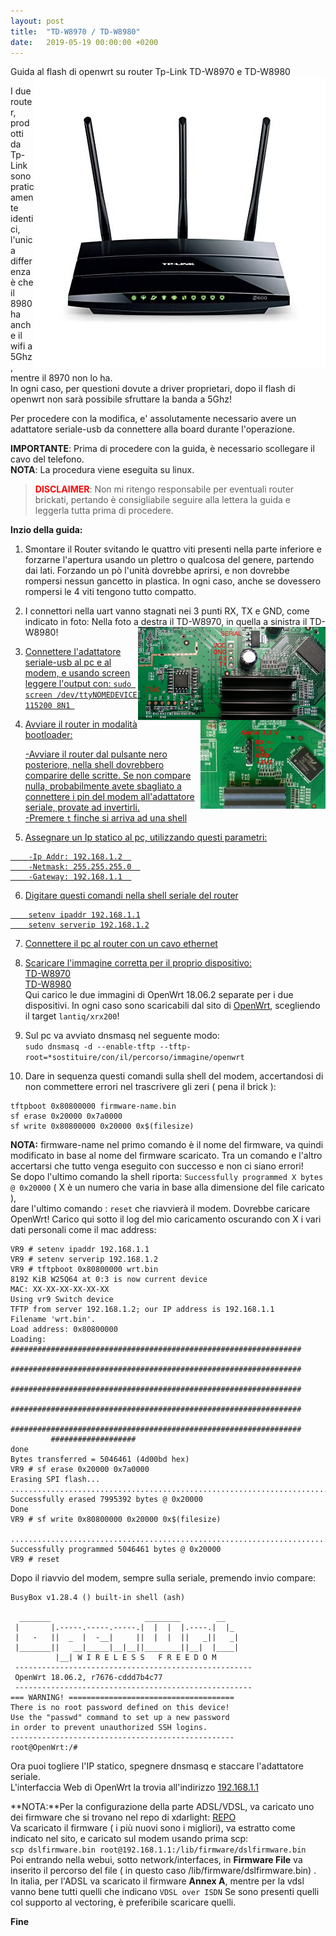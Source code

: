 ```yaml
---
layout: post
title:  "TD-W8970 / TD-W8980"
date:   2019-05-19 00:00:00 +0200
---
```

Guida al flash di openwrt su router Tp-Link TD-W8970 e TD-W8980 <img src="/media/8980/outer.jpg" alt="TD-W8980 Photo" style="float: right;" />  


I due router, prodotti da Tp-Link sono praticamente identici, l'unica differenza è che il 8980 ha anche il wifi a 5Ghz, mentre il 8970 non lo ha.  
In ogni caso, per questioni dovute a driver proprietari, dopo il flash di openwrt non sarà possibile sfruttare la banda a 5Ghz!  

Per procedere con la modifica, e' assolutamente necessario avere un adattatore seriale-usb da connettere alla board durante l'operazione.

**IMPORTANTE**: Prima di procedere con la guida, è necessario scollegare il cavo del telefono.    
**NOTA**: La procedura viene eseguita su linux.  
><span style="color:red">**DISCLAIMER**</span>: Non mi ritengo responsabile per eventuali router brickati, pertando è consigliabile seguire alla lettera la guida e leggerla tutta prima di procedere.  

**Inzio della guida:**

1. Smontare il Router svitando le quattro viti presenti nella parte inferiore e forzarne l'apertura usando un plettro o qualcosa del genere, partendo dai lati. Forzando un pò l'unità dovrebbe aprirsi, e non dovrebbe rompersi nessun gancetto in plastica. In ogni caso, anche se dovessero rompersi le 4 viti tengono tutto compatto.  

2. I connettori nella uart vanno stagnati nei 3 punti RX, TX e GND, come indicato in foto:
Nella foto a destra il TD-W8970, in quella a sinistra il TD-W8980!
<a href="/media/8980/8970-inner.jpg"><img src="/media/8980/8970-inner.jpg" alt="8970 uart" style="float: right; width:300px;" />
<a href="/media/8980/8980-inner.jpg"><img src="/media/8980/8980-inner.jpg" alt="8980 uart" style="float: right; width:200px;" />
  

3. Connettere l'adattatore seriale-usb al pc e al modem, e usando screen leggere l'output con: ```sudo screen /dev/ttyNOMEDEVICE 115200 8N1 ```

4. Avviare il router in modalità bootloader:

    -Avviare il router dal pulsante nero posteriore, nella shell dovrebbero comparire delle scritte. Se non compare nulla, probabilmente avete sbagliato a connettere i pin del modem all'adattatore seriale, provate ad invertirli.  
    -Premere ```t```  finche si arriva ad una shell  
        
5. Assegnare un Ip statico al pc, utilizzando questi parametri:  
```
    -Ip Addr: 192.168.1.2  
    -Netmask: 255.255.255.0  
    -Gateway: 192.168.1.1  
```
6. Digitare questi comandi nella shell seriale del router 
```
    setenv ipaddr 192.168.1.1
    setenv serverip 192.168.1.2
```

7. Connettere il pc al router con un cavo ethernet

8.  Scaricare l'immagine corretta per il proprio dispositivo:  
    [TD-W8970](/media/8980/8970.bin)  
    [TD-W8980](/media/8980/8980.bin)  
    Qui carico le due immagini di OpenWrt 18.06.2 separate per i due dispositivi. In ogni caso sono scaricabili dal sito di [OpenWrt](https://downloads.openwrt.org), scegliendo il target ```lantiq/xrx200```!
    

9. Sul pc va avviato dnsmasq nel seguente modo:  
```sudo dnsmasq -d --enable-tftp --tftp-root=*sostituire/con/il/percorso/immagine/openwrt```

10. Dare in sequenza questi comandi sulla shell del modem, accertandosi di non commettere errori nel trascrivere gli zeri ( pena il brick ):  
```
tftpboot 0x80800000 firmware-name.bin
sf erase 0x20000 0x7a0000 
sf write 0x80800000 0x20000 0x$(filesize)
```
**NOTA:** firmware-name nel primo comando è il nome del firmware, va quindi modificato in base al nome del firmware scaricato. 
Tra un comando e l'altro accertarsi che tutto venga eseguito con successo e non ci siano errori!  
Se dopo l'ultimo comando la shell riporta: ```Successfully programmed X bytes @ 0x20000``` ( X è un numero che varia in base alla dimensione del file caricato ),  
dare l'ultimo comando :  ```reset``` che riavvierà il modem.
Dovrebbe caricare OpenWrt!
Carico qui sotto il log del mio caricamento oscurando con X i vari dati personali come il mac address:

````
VR9 # setenv ipaddr 192.168.1.1
VR9 # setenv serverip 192.168.1.2
VR9 # tftpboot 0x80800000 wrt.bin
8192 KiB W25Q64 at 0:3 is now current device
MAC: XX-XX-XX-XX-XX-XX  
Using vr9 Switch device
TFTP from server 192.168.1.2; our IP address is 192.168.1.1
Filename 'wrt.bin'.
Load address: 0x80800000
Loading: #################################################################
         #################################################################
         #################################################################
         #################################################################
         #################################################################
         ###################
done
Bytes transferred = 5046461 (4d00bd hex)
VR9 # sf erase 0x20000 0x7a0000
Erasing SPI flash...
..........................................................................................................................
Successfully erased 7995392 bytes @ 0x20000
Done
VR9 # sf write 0x80800000 0x20000 0x$(filesize)

.............................................................................
Successfully programmed 5046461 bytes @ 0x20000
VR9 # reset
````
Dopo il riavvio del modem, sempre sulla seriale, premendo invio compare: 
````
BusyBox v1.28.4 () built-in shell (ash)

  _______                     ________        __
 |       |.-----.-----.-----.|  |  |  |.----.|  |_
 |   -   ||  _  |  -__|     ||  |  |  ||   _||   _|
 |_______||   __|_____|__|__||________||__|  |____|
          |__| W I R E L E S S   F R E E D O M
 -----------------------------------------------------
 OpenWrt 18.06.2, r7676-cddd7b4c77
 -----------------------------------------------------
=== WARNING! =====================================
There is no root password defined on this device!
Use the "passwd" command to set up a new password
in order to prevent unauthorized SSH logins.
--------------------------------------------------
root@OpenWrt:/# 

````
Ora puoi togliere l'IP statico, spegnere dnsmasq e staccare l'adattatore seriale.  
L'interfaccia Web di OpenWrt la trovia all'indirizzo [192.168.1.1](http://192.168.1.1)

**NOTA:**Per la configurazione della parte ADSL/VDSL, va caricato uno dei firmware che si trovano nel repo di xdarlight: [REPO](https://xdarklight.github.io/lantiq-xdsl-firmware-info/)  
Va scaricato il firmware ( i più nuovi sono i migliori), va estratto come indicato nel sito, e caricato sul modem usando prima scp:  
````scp dslfirmware.bin root@192.168.1.1:/lib/firmware/dslfirmware.bin````  
Poi entrando nella webui, sotto network/interfaces, in __Firmware File__ va inserito il percorso del file ( in questo caso /lib/firmware/dslfirmware.bin) .    
In italia, per l'ADSL va scaricato il firmware **Annex A**, mentre per la vdsl vanno bene tutti quelli che indicano ```VDSL over ISDN``` Se sono presenti quelli col supporto al vectoring, è preferibile scaricare quelli. 



**Fine**
